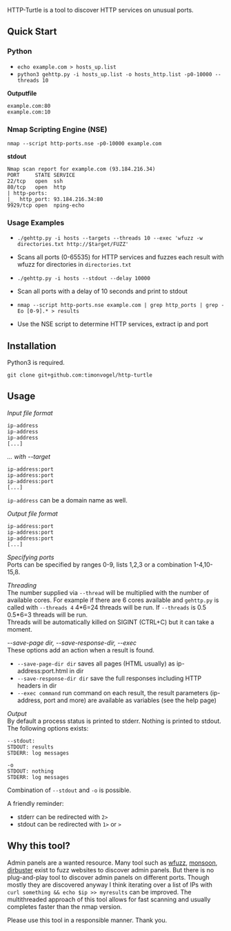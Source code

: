 HTTP-Turtle is a tool to discover HTTP services on unusual ports.

## Quick Start

### Python
- `echo example.com > hosts_up.list`
- `python3 gehttp.py -i hosts_up.list -o hosts_http.list -p0-10000 --threads 10`

**Outputfile**
```
example.com:80
example.com:10
```

### Nmap Scripting Engine (NSE)
`nmap --script http-ports.nse -p0-10000 example.com`

**stdout**
```
Nmap scan report for example.com (93.184.216.34)
PORT     STATE SERVICE
22/tcp   open  ssh
80/tcp   open  http
| http-ports:
|_  http_port: 93.184.216.34:80
9929/tcp open  nping-echo
```

### Usage Examples

- `./gehttp.py -i hosts --targets --threads 10 --exec 'wfuzz -w directories.txt http://$target/FUZZ'`  
- Scans all ports (0-65535) for HTTP services and fuzzes each result with wfuzz for directories in `directories.txt`  

- `./gehttp.py -i hosts --stdout --delay 10000`  
- Scan all ports with a delay of 10 seconds and print to stdout  

- `nmap --script http-ports.nse example.com | grep http_ports | grep -Eo [0-9].* > results`  
- Use the NSE script to determine HTTP services, extract ip and port  

## Installation

Python3 is required.  

`git clone git+github.com:timonvogel/http-turtle`


## Usage

*Input file format*
```
ip-address
ip-address
ip-address
[...]
```
*... with --target*
```
ip-address:port
ip-address:port
ip-address:port
[...]
```
`ip-address` can be a domain name as well.

*Output file format*
```
ip-address:port
ip-address:port
ip-address:port
[...]
```
*Specifying ports*  
Ports can be specified by ranges 0-9, lists 1,2,3 or a combination 1-4,10-15,8.  

*Threading*  
The number supplied via `--thread` will be multiplied with the number of available cores. For example if there are 6 cores available and `gehttp.py` is called with `--threads 4` 4\*6=24 threads will be run. If `--threads` is 0.5 0.5\*6=3 threads will be run.  
Threads will be automatically killed on SIGINT (CTRL+C) but it can take a moment.  

*--save-page dir, --save-response-dir, --exec*  
These options add an action when a result is found.  
- `--save-page-dir dir` saves all pages (HTML usually) as ip-address:port.html in dir
- `--save-response-dir dir` save the full responses including HTTP headers in dir
- `--exec command` run command on each result, the result parameters (ip-address, port and more) are available as variables (see the help page)

*Output*  
By default a process status is printed to stderr. Nothing is printed to stdout.  
The following options exists:  
```
--stdout:
STDOUT: results
STDERR: log messages

-o
STDOUT: nothing
STDERR: log messages
```
Combination of `--stdout` and `-o` is possible.  

A friendly reminder:  
- stderr can be redirected with `2>`
- stdout can be redirected with `1>` or `>`

## Why this tool?

Admin panels are a wanted resource. Many tool such as [wfuzz](https://github.com/xmendez/wfuzz), [monsoon](https://github.com/RedTeamPentesting/monsoon), [dirbuster](https://sourceforge.net/projects/dirbuster/) exist to fuzz websites to discover admin panels. But there is no plug-and-play tool to discover admin panels on different ports. Though mostly they are discovered anyway I think iterating over a list of IPs with `curl something && echo $ip >> myresults` can be improved. The multithreaded approach of this tool allows for fast scanning and usually completes faster than the nmap version.

Please use this tool in a responsible manner. Thank you.  
